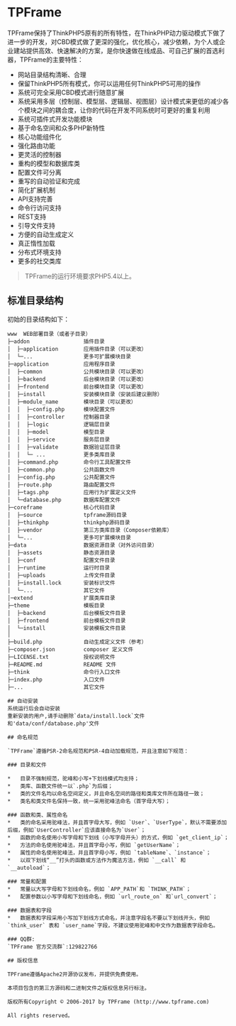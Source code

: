 TPFrame
===============

TPFrame保持了ThinkPHP5原有的所有特性，在ThinkPHP动力驱动模式下做了进一步的开发，对CBD模式做了更深的强化，优化核心，减少依赖，为个人或企业建站提供高效、快速解决的方案，是你快速做在线成品、可自己扩展的首选利器，TPFrame的主要特性：

 + 网站目录结构清晰、合理
 + 保留ThinkPHP5所有模式，你可以运用任何ThinkPHP5可用的操作
 + 系统可完全采用CBD模式进行随意扩展
 + 系统采用多层（控制层、模型层、逻辑层、视图层）设计模式来更低的减少各个模块之间的耦合度，让你的代码在开发不同系统时可更好的重复利用
 + 系统可插件式开发功能模块
 + 基于命名空间和众多PHP新特性
 + 核心功能组件化
 + 强化路由功能
 + 更灵活的控制器
 + 重构的模型和数据库类
 + 配置文件可分离
 + 重写的自动验证和完成
 + 简化扩展机制
 + API支持完善
 + 命令行访问支持
 + REST支持
 + 引导文件支持
 + 方便的自动生成定义
 + 真正惰性加载
 + 分布式环境支持
 + 更多的社交类库

> TPFrame的运行环境要求PHP5.4以上。

## 标准目录结构

初始的目录结构如下：

~~~
www  WEB部署目录（或者子目录）
├─addon           		插件目录
│  ├─application        应用插件目录（可以更改）
│  └─...        		更多可扩展模块目录
├─application           应用程序目录
│  ├─common             公共模块目录（可以更改）
│  ├─backend            后台模块目录（可以更改）
│  ├─frontend           前台模块目录（可以更改）
│  ├─install            安装模块目录（安装后建议删除）
│  ├─module_name        模块目录（可以更改）
│  │  ├─config.php      模块配置文件
│  │  ├─controller      控制器目录
│  │  ├─logic      		逻辑层目录
│  │  ├─model           模型目录
│  │  ├─service      	服务层目录
│  │  ├─validate      	数据验证层目录
│  │  └─ ...            更多类库目录
│  ├─command.php        命令行工具配置文件
│  ├─common.php         公共函数文件
│  ├─config.php         公共配置文件
│  ├─route.php          路由配置文件
│  ├─tags.php           应用行为扩展定义文件
│  └─database.php       数据库配置文件
├─coreframe           	核心代码目录
│  ├─source        		tpframe源码目录
│  ├─thinkphp        	thinkphp源码目录
│  ├─vendor        		第三方类库目录（Composer依赖库）
│  └─...        		更多可扩展模块目录
├─data                	数据资源目录（对外访问目录）
│  ├─assets          	静态资源目录
│  ├─conf         		配置文件目录
│  ├─runtime         	运行时目录
│  ├─uploads        	上传文件目录
│  ├─install.lock       安装标识文件
│  └─...		        其它文件
│─extend                扩展类库目录
├─theme              	模板目录
│  ├─backend            后台模板文件目录
│  ├─frontend           前台模板文件目录
│  └─install            安装模板文件目录
│
├─build.php             自动生成定义文件（参考）
├─composer.json         composer 定义文件
├─LICENSE.txt           授权说明文件
├─README.md             README 文件
├─think                 命令行入口文件
├─index.php             入口文件
├─...            		其它文件

## 自动安装
系统运行后会自动安装
重新安装的用户,请手动删除`data/install.lock`文件和'data/conf/database.php'文件

## 命名规范

`TPFrame`遵循PSR-2命名规范和PSR-4自动加载规范，并且注意如下规范：

### 目录和文件

*   目录不强制规范，驼峰和小写+下划线模式均支持；
*   类库、函数文件统一以`.php`为后缀；
*   类的文件名均以命名空间定义，并且命名空间的路径和类库文件所在路径一致；
*   类名和类文件名保持一致，统一采用驼峰法命名（首字母大写）；

### 函数和类、属性命名
*   类的命名采用驼峰法，并且首字母大写，例如 `User`、`UserType`，默认不需要添加后缀，例如`UserController`应该直接命名为`User`；
*   函数的命名使用小写字母和下划线（小写字母开头）的方式，例如 `get_client_ip`；
*   方法的命名使用驼峰法，并且首字母小写，例如 `getUserName`；
*   属性的命名使用驼峰法，并且首字母小写，例如 `tableName`、`instance`；
*   以双下划线“__”打头的函数或方法作为魔法方法，例如 `__call` 和 `__autoload`；

### 常量和配置
*   常量以大写字母和下划线命名，例如 `APP_PATH`和 `THINK_PATH`；
*   配置参数以小写字母和下划线命名，例如 `url_route_on` 和`url_convert`；

### 数据表和字段
*   数据表和字段采用小写加下划线方式命名，并注意字段名不要以下划线开头，例如 `think_user` 表和 `user_name`字段，不建议使用驼峰和中文作为数据表字段命名。

### QQ群:
`TPFrame 官方交流群`:129822766  

## 版权信息

TPFrame遵循Apache2开源协议发布，并提供免费使用。

本项目包含的第三方源码和二进制文件之版权信息另行标注。

版权所有Copyright © 2006-2017 by TPFrame (http://www.tpframe.com)

All rights reserved。
